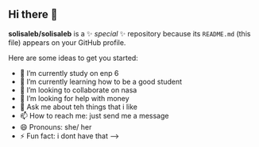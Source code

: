 ﻿## Hi there 👋
**solisaleb/solisaleb** is a ✨ _special_ ✨ repository because its `README.md` (this file) appears on your GitHub profile.

Here are some ideas to get you started:

- 🔭 I’m currently study on enp 6
- 🌱 I’m currently learning how to be a good student
- 👯 I’m looking to collaborate on nasa
- 🤔 I’m looking for help with money
- 💬 Ask me about teh things that i like
- 📫 How to reach me: just send me a message
- 😄 Pronouns: she/ her
- ⚡ Fun fact: i dont have that
-->
